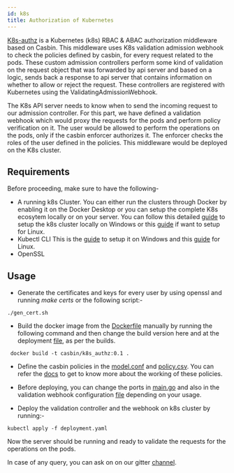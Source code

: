 ```yaml
---
id: k8s
title: Authorization of Kubernetes
---
```

[K8s-authz](https://github.com/casbin/k8s-authz) is a Kubernetes (k8s) RBAC & ABAC authorization middleware based on Casbin. This middleware uses K8s validation admission webhook to check the policies defined by casbin, for every request related to the pods. These custom admission controllers perform some kind of validation on the request object that was forwarded by api server and based on a logic, sends back a response to api server that contains information on whether to allow or reject the request. These controllers are registered with Kubernetes using the ValidatingAdmissionWebhook.

The K8s API server needs to know when to send the incoming request to our admission controller. For this part, we have defined a validation webhook which would proxy the requests for the pods and perform policy verification on it. The user would be allowed to perform the operations on the pods, only if the casbin enforcer authorizes it. The enforcer checks the roles of the user defined in the policies. This middleware would be deployed on the K8s cluster.

## Requirements

Before proceeding, make sure to have the following- 
- A running k8s Cluster. 
You can either run the clusters through Docker by enabling it on the Docker Desktop or you can setup the complete K8s ecosytem locally or on your server. You can follow this detailed [guide](https://rominirani.com/tutorial-getting-started-with-kubernetes-on-your-windows-laptop-with-minikube-3269b54a226) to setup the k8s cluster locally on Windows or this [guide](https://www.digitalocean.com/community/tutorials/how-to-create-a-kubernetes-cluster-using-kubeadm-on-ubuntu-18-04) if want to setup for Linux.
- Kubectl CLI
This is the [guide](https://master--kubernetes-io-master-staging.netlify.app/docs/tasks/tools/install-kubectl-windows/) to setup it on Windows and this [guide](https://kubernetes.io/docs/tasks/tools/install-kubectl-linux/) for Linux.
- OpenSSL

## Usage
- Generate the certificates and keys for every user by using openssl and running *make certs* or the following script:-  
```
./gen_cert.sh
```
- Build the docker image from the [Dockerfile](https://github.com/casbin/k8s-authz/blob/master/Dockerfile) manually by running the following command and then change the build version here and at the deployment [file](https://github.com/casbin/k8s-authz/blob/718f58c46e3dbf79063b5b1c18348c2fee5de9e9/manifests/deployment.yaml#L18), as per the builds. 
```
 docker build -t casbin/k8s_authz:0.1 .
```
- Define the casbin policies in the [model.conf](https://github.com/casbin/k8s-authz/blob/master/config/model.conf) and [policy.csv](https://github.com/casbin/k8s-authz/blob/master/config/policy.csv). You can refer the [docs](https://casbin.org/docs/en/how-it-works) to get to know more about the working of these policies.

- Before deploying, you can change the ports in [main.go](https://github.com/casbin/k8s-authz/blob/master/main.go) and also in the validation webhook configuration [file](https://github.com/casbin/k8s-authz/blob/master/manifests/deployment.yaml) depending on your usage.
- Deploy the validation controller and the webhook on k8s cluster by running:-
```
kubectl apply -f deployment.yaml
```
Now the server should be running and ready to validate the requests for the operations on the pods. 

In case of any query, you can ask on on our gitter [channel](https://gitter.im/casbin/lobby).
